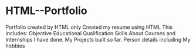 # HTML--Portfolio
Portfolio created by HTML only
Created my resume using HTML
This includes:
    Objective
    Educational Qualification
    Skills
    About Courses and Internships I have done.
    My Projects built so far.
    Person details
        including My hobbies
